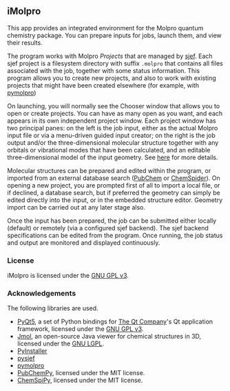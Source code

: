 ## iMolpro

This app provides an integrated environment for the Molpro quantum chemistry package.  You can prepare inputs for jobs, launch them, and view their results.

The program works with Molpro *Projects* that are managed by [sjef](https://github.com/molpro/sjef/blob/master/README.md). Each sjef project is a filesystem directory with suffix `.molpro` that contains all files associated with the job, together with some status information.  This program allows you to create new projects, and also to work with existing projects that might have been created elsewhere (for example, with [pymolpro](https://github.com/molpro/pymolpro/blob/master/README.rst))

On launching, you will normally see the Chooser window that allows you to open or create projects. You can have as many open as you want, and each appears in its own independent project window.  Each project window has two principal panes: on the left is the job input, either as the actual Molpro input file or via a menu-driven guided input creator; on the right is the job output and/or the three-dimensional molecular structure together with any orbitals or vibrational modes that have been calculated, and an editable three-dimensional model of the input geometry. See [here](doc/example.md) for more details.

Molecular structures can be prepared and edited within the program, or imported from an external database search ([PubChem](https://pubchem.ncbi.nlm.nih.gov) or [ChemSpider](https://www.chemspider.com)). On opening a new project, you are prompted first of all to import a local file, or if declined, a database search, but if preferred the geometry can simply be edited directly into the input, or in the embedded structure editor. Geometry import can be carried out at any later stage also.

Once the input has been prepared, the job can be submitted either locally (default) or remotely (via a configured sjef backend). The sjef backend specifications can be edited from the program. Once running, the job status and output are monitored and displayed continuously.

### License
iMolpro is licensed under the [GNU GPL v3](https://www.gnu.org/licenses/licenses.html#GPL).
### Acknowledgements
The following libraries are used.

* [PyQt5](https://riverbankcomputing.com/software/pyqt/intro), a set of Python bindings for [The Qt Company](https://www.qt.io/)'s Qt application framework,
licensed under the [GNU GPL v3](https://www.gnu.org/licenses/licenses.html#GPL).
* [Jmol](http://www.jmol.org/), an open-source Java viewer for chemical structures in 3D, licensed under the [GNU LGPL](https://www.gnu.org/licenses/licenses.html#LGPL).
* [PyInstaller](https://pyinstaller.org/)
* [pysjef](https://github.com/molpro/pysjef)
* [pymolpro](https://github.com/molpro/pymolpro)
* [PubChemPy](https://github.com/mcs07/PubChemPy), licensed under the MIT license.
* [ChemSpiPy](https://github.com/mcs07/ChemSpiPy), licensed under the MIT license.
